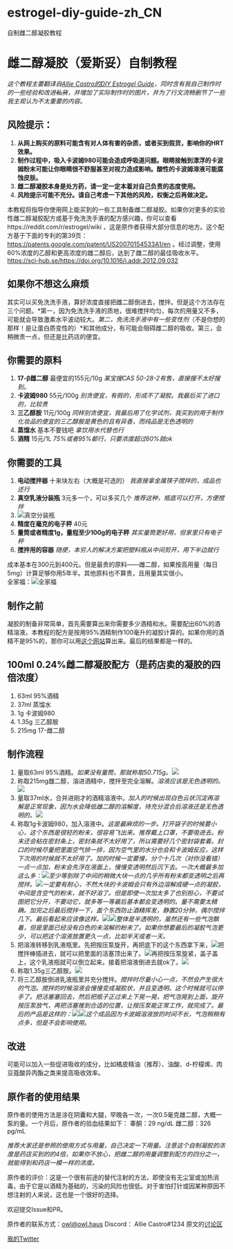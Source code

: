 # estrogel-diy-guide-zh_CN
自制雌二醇凝胶教程

# 雌二醇凝胶（爱斯妥）自制教程

*这个教程主要翻译自[Allie Castro的DIY Estrogel Guide](https://groups.io/g/MTFHRT/wiki/30843)，同时含有我自己制作时的一些经验和改进~~私货~~，并增加了实际制作时的图片，并为了行文流畅删节了一些我主观认为不太重要的内容。*

## 风险提示：
1. **从网上购买的原料可能含有对人体有害的杂质，或者买到假货，影响你的HRT效果。**  
2. **制作过程中，吸入卡波姆980可能会造成呼吸道问题。眼睛接触到漂浮的卡波姆粉末可能让你眼睛很不舒服甚至对视力造成影响。酸性的卡波姆溶液可能腐蚀皮肤。**
3. **雌二醇凝胶本身是处方药，请一定一定本着对自己负责的态度使用。**
4. **风险提示可能不充分。请自己考虑一下其他的风险，权衡之后再做决定。**

本教程将指导你使用网上能买到的一些工具制备雌二醇凝胶。如果你对更多的实验性雌二醇凝胶配方或基于免洗洗手液的配方感兴趣，你可以查看https://reddit.com/r/estrogel/wiki ，这是原作者获得大部分信息的地方。这个配方基于下面的专利的第39页：https://patents.google.com/patent/US20070154533A1/en 。经过调整，使用60%浓度的乙醇和更高浓度的雌二醇后，达到了雌二醇的最佳吸收水平。https://sci-hub.se/https://doi.org/10.1016/j.addr.2012.09.032

## 如果你不想这么麻烦
其实可以买免洗洗手液，算好浓度直接把雌二醇倒进去，搅拌。但是这个方法存在三个问题。*第一，因为免洗洗手液的质地，很难搅拌均匀，每次的用量又不多，可能就会导致激素水平波动较大。*第二，免洗洗手液中有一些变性剂*（不是你想的那样！是让蛋白质变性的）*和其他成分，有可能会阻碍雌二醇的吸收。第三，会稍微贵一点，但还是比药店的便宜。

## 你需要的原料
1. **17-β雌二醇** 最便宜的155元/10g *某宝搜CAS 50-28-2有售，直接搜不太好搜到。* 
2. **卡波姆980** 55元/100g *别贪便宜，有假的，形成不了凝胶。我最后买了进口的，比较贵*
3. **三乙醇胺** 11元/100g *同样别贪便宜，我最后用了化学试剂，我买到的用于制作化妆品的便宜的三乙醇胺是黄色的且有异香，而纯品是无色透明的*
4. **蒸馏水** 基本不要钱吧 *拿饮用水代替也行*
5. **酒精** 15元/1L *75%或者95%都行，只要浓度超过60%就ok*

## 你需要的工具
1. **电动搅拌器** 十来块左右（大概是可选的） *我直接拿金属筷子搅拌的，成品也还行*
2. **真空乳液分装瓶** 3元多一个，可以多买几个 *推荐这种，瓶底可以打开，方便搅拌*
3. ![真空分装瓶](./resources/%E5%88%86%E8%A3%85%E7%93%B6.jpg)
4. **精度在毫克的电子秤** 40元
5. **量筒或者精度1g，量程至少100g的电子秤** *其实量筒更好用，但家里只有电子秤*
6. **搅拌用的容器** *随便，本穷人的解决方案把塑料瓶从中间剪开，用下半边就行*

成本基本在300元到400元。但是最贵的原料——雌二醇，如果按高用量（每日5mg）计算足够你用5年半。其他原料也不算贵，且用量其实很小。  
全家福：![全家福](./resources/%E5%85%A8%E5%AE%B6%E7%A6%8F%E5%B8%A6%E5%AD%97.jpg)

## 制作之前
凝胶的制备非常简单，首先需要算出来你需要多少酒精和水。需要配出60%的酒精溶液。本教程的配方是按用95%酒精制作100毫升的凝胶计算的。如果你用的酒精不是95%的，那你可以用[这个网站](https://ezcalc.me/alcohol-dilution-calculator/)算出来。最后的结果都是一样的。

## 100ml 0.24%雌二醇凝胶配方（是药店卖的凝胶的四倍浓度）
1. 63ml 95%酒精
2. 37ml 蒸馏水
3. 1g 卡波姆980
4. 1.35g 三乙醇胺
5. 215mg 17-雌二醇

## 制作流程
1. 量取63ml 95%酒精。*如果没有量筒，那就称取50.715g。*![](./resources/%E9%85%92%E7%B2%BE.jpg)
2. 称取215mg雌二醇，溶进酒精中，搅拌至完全溶解。*溶液应该是无色透明的。*![](./resources/%E9%9B%8C%E4%BA%8C%E9%86%87.jpg)
3. 量取37ml水，合并进刚才的酒精溶液中。*加入的时候出现白色云状沉淀再溶解是正常现象，因为水会降低雌二醇的溶解度，待充分混合后溶液还是无色透明的。*![](./resources/%E6%B0%B4.jpg)
4. 称取1g卡波姆980，加入溶液中。*这是最麻烦的一步。打开袋子的时候要小心，这个东西是很轻的粉末，很容易飞出来。推荐戴上口罩，不要吸进去。粉末还会粘在密封条上，密封条就不太好用了，所以需要好几个密封袋套着。封口的时候尽量把里面空气排一排，因为空气里的水分也会和卡波姆反应，这样下次用的时候就不太好用了。加的时候一定要慢，分个十几次（对你没看错）一点一点加，粉末会先浮在液面上，慢慢变透明然后沉下去。一次大概最多加这么多：![](./resources/%E4%B8%80%E6%AC%A1%E6%9C%80%E5%A4%9A%E5%8A%A0%E8%BF%99%E4%B9%88%E5%A4%9A.jpg)至少等到除了中间的稍微大块一点的几乎所有粉末都变透明之后再搅拌。![](./resources/%E5%8F%AF%E4%BB%A5%E6%90%85%E6%8B%8C%E7%9A%84%E7%A8%8B%E5%BA%A6.jpg)一定要有耐心，不然大块的卡波姆会只有外边溶解成硬一点的凝胶，中间是含空气的粉末，就不好溶了。但是即使一次加太多了也别担心，不要试图把它分开，不要动它，就多等一等最后基本都会变透明的。量不需要太精确。加完之后最后搅拌一下，盖个东西防止酒精挥发，静置20分钟，偶尔搅拌几下。最后看起来应该像这样。![](./resources/%E6%BA%B6%E8%A7%A3%E5%90%8E1.jpg)![](./resources/%E6%BA%B6%E8%A7%A3%E5%90%8E2.jpg)整体是半透明的，虽然还有一些气泡飘着，但是里面已经没有白色的未溶解的粉末了。如果你想要最后的凝胶气泡更少，可以把这个溶液放置更久一点，比如半天或者一天。*
5. 把溶液转移到乳液瓶里。先把按压泵旋开，再把底下的这个东西拿下来，![](./resources/%E6%8B%86%E5%BC%80%E4%B9%B3%E6%B6%B2%E7%93%B6%E7%9A%84%E5%BA%95%E9%83%A8.jpg)把搅拌棒插进去，就可以把里面的活塞顶出来了。![](./resources/%E6%B4%BB%E5%A1%9E%E5%8F%AF%E4%BB%A5%E6%8D%85%E5%87%BA%E6%9D%A5.jpg)再把按压泵旋紧，盖子盖上，这个乳液瓶就可以倒立起来。接着把溶液倒进去就ok了。![](./resources/%E5%80%92%E7%BD%AE%E4%B9%B3%E6%B6%B2%E7%93%B6.jpg)
6. 称取1.35g三乙醇胺。![](./resources/%E4%B8%89%E4%B9%99%E9%86%87%E8%83%BA.jpg)
7. 将三乙醇胺倒进乳液瓶里并充分搅拌。*搅拌时尽量小心一点，不然会产生很大的气泡。搅拌的时候溶液会慢慢变成凝胶状，并且变透明。这个时候就可以停手了。把活塞塞回去，然后把瓶子正过来上下晃一晃，把气泡晃到上面，旋开按压泵放气，再把活塞推到合适的位置，让按压泵能正常工作，就完成了。最后的产品是这样的：![](./resources/%E6%9C%80%E7%BB%88%E4%BA%A7%E7%89%A91.jpg)![](./resources/%E6%9C%80%E7%BB%88%E4%BA%A7%E7%89%A92.jpg)这个成品因为卡波姆溶液放的时间不长，气泡稍稍有点多，但是不会影响使用。*

## 改进
可能可以加入一些促进吸收的成分，比如橘皮精油（推荐）、油酸、d-柠檬烯、肉豆蔻酸异丙酯之类来提高吸收效率。

## 原作者的使用结果

原作者的使用方法是涂在阴囊和大腿，早晚各一次，一次0.5毫克雌二醇，大概一泵的量。一个月后，原作者的验血结果如下：
睾酮：29 ng/dL
雌二醇：326 pg/mL

*推荐大家还是参照[]([mtf.wiki](https://mtf.wiki/zh-cn/docs/medicine/estrogen/gel/))的使用方式与用量，自己决定一下用量。注意这个自制凝胶的浓度是药店买到的的4倍，如果你不放心，把雌二醇的用量调整到配方的四分之一，就能得到和药店一模一样的浓度。*

原作者的评价：这是一个很有前途的替代注射的方法，即使没有无尘室或加热消毒，由于它是以酒精为基础的，污染的风险也很低。对于害怕打针或因某种原因不想注射的人来说，这也是一个很好的选择。

欢迎提交Issue和PR。

原作者的联系方式：owl@owl.haus
Discord： Allie Castro#1234
原文的[讨论区](https://groups.io/g/MTFHRT/topic/wiki_article_about_estrogel/93220481)

[我的Twitter](https://twitter.com/Celes_tium)
